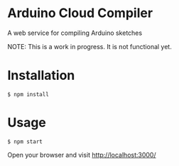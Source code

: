 Arduino Cloud Compiler
======================

A web service for compiling Arduino sketches

NOTE:
This is a work in progress. It is not functional yet.

Installation
======================

```
$ npm install
```

Usage
======================

```
$ npm start
```

Open your browser and visit [http://localhost:3000/](http://localhost:3000/)